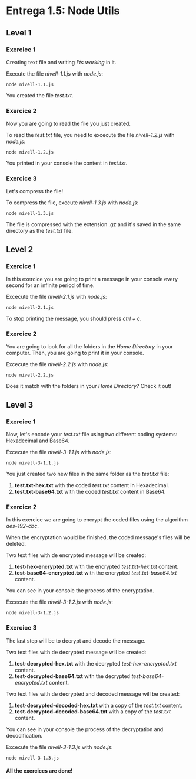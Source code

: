# Entrega 1.5: Node Utils

## Level 1

### Exercice 1

Creating text file and writing *I'ts working* in it.

Execute the file *nivell-1.1.js* with *node.js*:

    node nivell-1.1.js

You created the file *test.txt*.


### Exercice 2

Now you are going to read the file you just created.

To read the *test.txt* file, you need to excecute the file *nivell-1.2.js* with *node.js*:

    node nivell-1.2.js

You printed in your console the content in *test.txt*.


### Exercice 3

Let's compress the file!

To compress the file, execute *nivell-1.3.js* with *node.js*:

    node nivell-1.3.js

The file is compressed with the extension *.gz* and it's saved in the same directory as the *test.txt* file.



## Level 2

### Exercice 1

In this exercice you are going to print a message in your console every second for an infinite period of time.

Excecute the file *nivell-2.1.js* with *node.js*:

    node nivell-2.1.js

To stop printing the message, you should press *ctrl + c*.


### Exercice 2

You are going to look for all the folders in the *Home Directory* in your computer. Then, you are going to print it in your console.

Excecute the file *nivell-2.2.js* with *node.js*:

    node nivell-2.2.js

Does it match with the folders in your *Home Directory*? Check it out!


## Level 3

### Exercice 1

Now, let's encode your *test.txt* file using two different coding systems: Hexadecimal and Base64.

Excecute the file *nivell-3-1.1.js* with *node.js*:

    node nivell-3-1.1.js

You just created two new files in the same folder as the *test.txt* file:

1. **test.txt-hex.txt** with the coded *test.txt* content in Hexadecimal.
2. **test.txt-base64.txt** with the coded *test.txt* content in Base64.

### Exercice 2

In this exercice we are going to encrypt the coded files using the algorithm *aes-192-cbc*.

When the encryptation would be finished, the coded message's files will be deleted.

Two text files with de encrypted message will be created:

1. **test-hex-encrypted.txt** with the encrypted *test.txt-hex.txt* content.
2. **test-base64-encrypted.txt** with the encrypted *test.txt-base64.txt* content.

You can see in your console the process of the encryptation.

Excecute the file *nivell-3-1.2.js* with *node.js*:

    node nivell-3-1.2.js


### Exercice 3

The last step will be to decrypt and decode the message.

Two text files with de decrypted message will be created:

1. **test-decrypted-hex.txt** with the decrypted *test-hex-encrypted.txt* content.
2. **test-decrypted-base64.txt** with the decrypted *test-base64-encrypted.txt* content.

Two text files with de decrypted and decoded message will be created:

1. **test-decrypted-decoded-hex.txt** with a copy of the *test.txt* content.
2. **test-decrypted-decoded-base64.txt** with a copy of the *test.txt* content.

You can see in your console the process of the decryptation and decodification.

Excecute the file *nivell-3-1.3.js* with *node.js*:

    node nivell-3-1.3.js


#### All the exercices are done!
